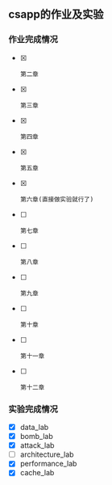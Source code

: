 ## csapp的作业及实验

### 作业完成情况

- [x]     第二章 
- [x]     第三章
- [x]     第四章
- [x]     第五章
- [x]     第六章(直接做实验就行了)
- [ ]     第七章
- [ ]     第八章
- [ ]     第九章
- [ ]     第十章
- [ ]     第十一章
- [ ]     第十二章


### 实验完成情况

- [x] data_lab
- [x] bomb_lab
- [x] attack_lab
- [ ] architecture_lab
- [x] performance_lab
- [x] cache_lab

